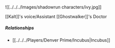 ![[../../../Images/shadowrun characters/ivy.jpg]]

[[Kalt]]'s voice/Assistant
[[Ghostwalker]]'s Doctor

##### Relationships
 - [[../../../Players/Denver Prime/Incubus|Incubus]]